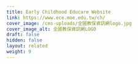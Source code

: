 ```yaml
---
title: Early Childhood Educare Website
link: https://www.ece.moe.edu.tw/ch/
cover_image: /cms-uploads/全國教保資訊網logo.jpg
cover_image_alt: 全國教保資訊網LOGO
draft: false
hidden: false
layout: related
weight: 9
---
```


